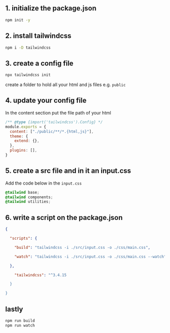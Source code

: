 
## 1. initialize the package.json

```bash
npm init -y
```

## 2. install tailwindcss

```bash
npm i -D tailwindcss
```

## 3. create a config file

```bash
npx tailwindcss init
```


create a folder to hold all your html and js files e.g. `public` 
## 4. update your config file
In the content section put the file path of your html

```js
/** @type {import('tailwindcss').Config} */
module.exports = {
  content: ["./public/**/*.{html,js}"],
  theme: {
    extend: {},
  },
  plugins: [],
}
```


## 5. create a src file and in it an input.css

Add the code below in the `input.css` 

```css
@tailwind base;
@tailwind components;
@tailwind utilities;
```


## 6. write a script on the package.json

```json
{

  "scripts": {

    "build": "tailwindcss -i ./src/input.css -o ./css/main.css",

    "watch": "tailwindcss -i ./src/input.css -o ./css/main.css --watch"

  },

    "tailwindcss": "^3.4.15

  }

}
```


## lastly

```bash
npm run build
npm run watch
```